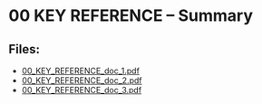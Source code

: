 # 00 KEY REFERENCE – Summary

## Files:
- [00_KEY_REFERENCE_doc_1.pdf](00_KEY_REFERENCE_doc_1.pdf)
- [00_KEY_REFERENCE_doc_2.pdf](00_KEY_REFERENCE_doc_2.pdf)
- [00_KEY_REFERENCE_doc_3.pdf](00_KEY_REFERENCE_doc_3.pdf)
